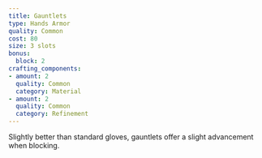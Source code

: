 ```yaml
---
title: Gauntlets
type: Hands Armor
quality: Common
cost: 80
size: 3 slots
bonus:
  block: 2
crafting_components:
- amount: 2
  quality: Common
  category: Material
- amount: 2
  quality: Common
  category: Refinement
---
```

Slightly better than standard gloves, gauntlets offer a slight advancement when blocking.